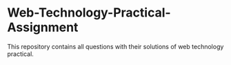 # Web-Technology-Practical-Assignment
This repository contains all questions with their solutions of web technology practical.
